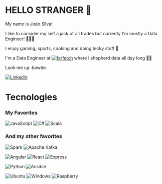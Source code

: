 # HELLO STRANGER 👋
My name is João Silva!

I like to consider my self a jack of all trades but currenty I'm mostly a Data Engineer! :mage_man::sparkles:

I enjoy gaming, sports, cooking and doing tecky stuff :robot:

I'm a Data Engineer at [![farfetch](https://img.shields.io/static/v1?style=plastic&message=farfetch&color=000000&logo=farfetch&logoColor=FFFFFF&label=&url=)](https://www.farfetch.com/) where I shepherd data all day long :farmer:

Look me up :bowtie:

[![Linkedin](https://img.shields.io/badge/LinkedIn-0077B5?style=flat-square&logo=linkedin&logoColor=white&link=https://www.linkedin.com/in/jfms7s/)](https://www.linkedin.com/in/jfms7s/)

# Tecnologies

### My Favorites 
![JavaScript](https://img.shields.io/badge/JavaScript-F7DF1E?style=for-the-badge&logo=javascript&logoColor=black)
![C#](https://img.shields.io/badge/C%23-239120?style=for-the-badge&logo=c-sharp&logoColor=white)
![Scala](https://img.shields.io/badge/scala-%23DC322F.svg?style=for-the-badge&logo=scala&logoColor=white)

### And my other favorites
![Spark](https://img.shields.io/static/v1?style=for-the-badge&message=Spark&color=E25A1C&logo=Apache+Spark&logoColor=FFFFFF&label=)
![Apache Kafka](https://img.shields.io/static/v1?style=for-the-badge&message=Kafka&color=FFFFFF&logo=Apache+Kafka&logoColor=000000&label=)

![Angular](https://img.shields.io/static/v1?style=for-the-badge&message=Angular&color=DD0031&logo=Angular&logoColor=FFFFFF&label=)
![React](https://img.shields.io/static/v1?style=for-the-badge&message=React&color=000000&logo=react&logoColor=%2361DAFB&label=)
![Express](https://img.shields.io/static/v1?style=for-the-badge&message=Express.js&logo=Express&color=4365A0&logoColor=%2361DAFB&label=)

![Python](https://img.shields.io/static/v1?style=for-the-badge&message=Python&color=316088&logo=Python&logoColor=FFFFFF&label=)
![Ansible](https://img.shields.io/static/v1?style=for-the-badge&message=Ansible&color=EE0000&logo=Ansible&logoColor=FFFFFF&label=)

![Ubuntu](https://img.shields.io/static/v1?style=for-the-badge&message=Ubuntu&color=E95420&logo=Ubuntu&logoColor=FFFFFF&label=)
![Windows](https://img.shields.io/static/v1?style=for-the-badge&message=Windows&color=3B74CF&logo=Windows&logoColor=FFFFFF&label=)
![Raspberry](https://img.shields.io/static/v1?style=for-the-badge&message=Raspberry-Pi&color=C31C4A&logo=Raspberry-pi&logoColor=FFFFFF&label=)
<!-- https://github.com/progfay/shields-with-icon/edit/master/README.md -->
